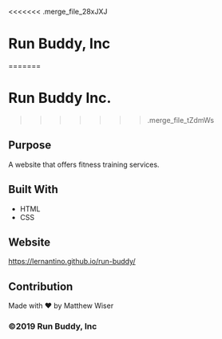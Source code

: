 <<<<<<< .merge_file_28xJXJ
# Run Buddy, Inc
=======
# Run Buddy Inc.
>>>>>>> .merge_file_tZdmWs

## Purpose
A website that offers fitness training services. 

## Built With
* HTML
* CSS

## Website
https://lernantino.github.io/run-buddy/

## Contribution
Made with ❤️ by Matthew Wiser

### ©️2019 Run Buddy, Inc 
